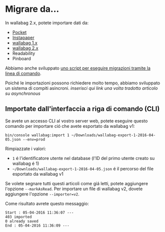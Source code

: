Migrare da...
=============

In wallabag 2.x, potete importare dati da:

-   [Pocket](Pocket.md)
-   [Instapaper](Instapaper.md)
-   [wallabag 1.x](wallabagv1.md)
-   [wallabag 2.x](wallabagv2.md)
-   Readability
-   Pinboard

Abbiamo anche sviluppato [uno script per eseguire migrazioni tramite la
linea di comando](#import-via-command-line-interface-cli).

Poiché le importazioni possono richiedere molto tempo, abbiamo
sviluppato un sistema di compiti asincroni. *inserisci qui link una
volta tradotto articolo su asynchronous*

Importate dall'interfaccia a riga di comando (CLI)
--------------------------------------------------

Se avete un accesso CLI al vostro server web, potete eseguire questo
comando per importare ció che avete esportato da wallabag v1:

    bin/console wallabag:import 1 ~/Downloads/wallabag-export-1-2016-04-05.json --env=prod

Rimpiazzate i valori:

-   `1` é l'identificatore utente nel database (l'ID del primo utente
    creato su wallabag é 1)
-   `~/Downloads/wallabag-export-1-2016-04-05.json` é il percorso del
    file esportato da wallabag v1

Se volete segnare tutti questi articoli come giá letti, potete
aggiungere l'opzione `--markAsRead`. Per importare un file di wallabag
v2, dovete aggiungere l'opzione `--importer=v2`.

Come risultato avrete questo messaggio:

    Start : 05-04-2016 11:36:07 ---
    403 imported
    0 already saved
    End : 05-04-2016 11:36:09 ---
